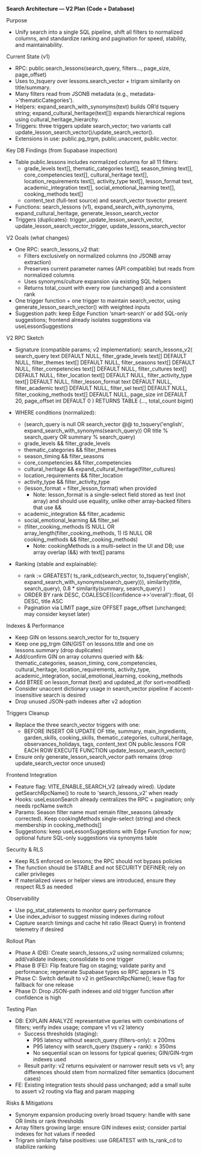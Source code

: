 **Search Architecture — V2 Plan (Code + Database)**

Purpose
- Unify search into a single SQL pipeline, shift all filters to normalized columns, and standardize ranking and pagination for speed, stability, and maintainability.

Current State (v1)
- RPC: public.search_lessons(search_query, filters..., page_size, page_offset)
- Uses to_tsquery over lessons.search_vector + trigram similarity on title/summary.
- Many filters read from JSONB metadata (e.g., metadata->'thematicCategories').
- Helpers: expand_search_with_synonyms(text) builds OR’d tsquery string; expand_cultural_heritage(text[]) expands hierarchical regions using cultural_heritage_hierarchy.
- Triggers: three triggers update search_vector; two variants call update_lesson_search_vector()/update_search_vector().
- Extensions in use: public.pg_trgm, public.unaccent, public.vector.

Key DB Findings (from Supabase inspection)
- Table public.lessons includes normalized columns for all 11 filters:
  - grade_levels text[], thematic_categories text[], season_timing text[], core_competencies text[], cultural_heritage text[], location_requirements text[], activity_type text[], lesson_format text, academic_integration text[], social_emotional_learning text[], cooking_methods text[]
  - content_text (full-text source) and search_vector tsvector present
- Functions: search_lessons (v1), expand_search_with_synonyms, expand_cultural_heritage, generate_lesson_search_vector
- Triggers (duplicates): trigger_update_lesson_search_vector, update_lesson_search_vector_trigger, update_lessons_search_vector

V2 Goals (what changes)
- One RPC: search_lessons_v2 that:
  - Filters exclusively on normalized columns (no JSONB array extraction)
  - Preserves current parameter names (API compatible) but reads from normalized columns
  - Uses synonyms/culture expansion via existing SQL helpers
  - Returns total_count with every row (unchanged) and a consistent rank
- One trigger function + one trigger to maintain search_vector, using generate_lesson_search_vector() with weighted inputs
- Suggestion path: keep Edge Function ‘smart-search’ or add SQL-only suggestions; frontend already isolates suggestions via useLessonSuggestions

V2 RPC Sketch
- Signature (compatible params; v2 implementation):
  search_lessons_v2(
    search_query text DEFAULT NULL,
    filter_grade_levels text[] DEFAULT NULL,
    filter_themes text[] DEFAULT NULL,
    filter_seasons text[] DEFAULT NULL,
    filter_competencies text[] DEFAULT NULL,
    filter_cultures text[] DEFAULT NULL,
    filter_location text[] DEFAULT NULL,
    filter_activity_type text[] DEFAULT NULL,
    filter_lesson_format text DEFAULT NULL,
    filter_academic text[] DEFAULT NULL,
    filter_sel text[] DEFAULT NULL,
    filter_cooking_methods text[] DEFAULT NULL,
    page_size int DEFAULT 20,
    page_offset int DEFAULT 0
  ) RETURNS TABLE (..., total_count bigint)

- WHERE conditions (normalized):
  - (search_query is null OR search_vector @@ to_tsquery('english', expand_search_with_synonyms(search_query)) OR title % search_query OR summary % search_query)
  - grade_levels && filter_grade_levels
  - thematic_categories && filter_themes
  - season_timing && filter_seasons
  - core_competencies && filter_competencies
  - cultural_heritage && expand_cultural_heritage(filter_cultures)
  - location_requirements && filter_location
  - activity_type && filter_activity_type
  - (lesson_format = filter_lesson_format) when provided
    - Note: lesson_format is a single-select field stored as text (not array) and should use equality, unlike other array-backed filters that use &&
  - academic_integration && filter_academic
  - social_emotional_learning && filter_sel
  - (filter_cooking_methods IS NULL OR array_length(filter_cooking_methods, 1) IS NULL OR cooking_methods && filter_cooking_methods)
    - Note: cookingMethods is a multi-select in the UI and DB; use array overlap (&&) with text[] params

- Ranking (stable and explainable):
  - rank := GREATEST(
      ts_rank_cd(search_vector, to_tsquery('english', expand_search_with_synonyms(search_query))),
      similarity(title, search_query),
      0.8 * similarity(summary, search_query)
    )
  - ORDER BY rank DESC, COALESCE((confidence->>'overall')::float, 0) DESC, title ASC
  - Pagination via LIMIT page_size OFFSET page_offset (unchanged; may consider keyset later)

Indexes & Performance
- Keep GIN on lessons.search_vector for to_tsquery
- Keep one pg_trgm GIN/GIST on lessons.title and one on lessons.summary (drop duplicates)
- Add/confirm GIN on array columns queried with &&: thematic_categories, season_timing, core_competencies, cultural_heritage, location_requirements, activity_type, academic_integration, social_emotional_learning, cooking_methods
- Add BTREE on lesson_format (text) and updated_at (for sort=modified)
- Consider unaccent dictionary usage in search_vector pipeline if accent-insensitive search is desired
- Drop unused JSON-path indexes after v2 adoption

Triggers Cleanup
- Replace the three search_vector triggers with one:
  - BEFORE INSERT OR UPDATE OF title, summary, main_ingredients, garden_skills, cooking_skills, thematic_categories, cultural_heritage, observances_holidays, tags, content_text ON public.lessons FOR EACH ROW EXECUTE FUNCTION update_lesson_search_vector()
- Ensure only generate_lesson_search_vector path remains (drop update_search_vector once unused)

Frontend Integration
- Feature flag: VITE_ENABLE_SEARCH_V2 (already wired). Update getSearchRpcName() to route to 'search_lessons_v2' when ready
- Hooks: useLessonSearch already centralizes the RPC + pagination; only needs rpcName switch
- Params: Season filter name must remain filter_seasons (already corrected). Keep cookingMethods single-select (string) and check membership in cooking_methods[]
- Suggestions: keep useLessonSuggestions with Edge Function for now; optional future SQL-only suggestions via synonyms table

Security & RLS
- Keep RLS enforced on lessons; the RPC should not bypass policies
- The function should be STABLE and not SECURITY DEFINER; rely on caller privileges
- If materialized views or helper views are introduced, ensure they respect RLS as needed

Observability
- Use pg_stat_statements to monitor query performance
- Use index_advisor to suggest missing indexes during rollout
- Capture search timings and cache hit ratio (React Query) in frontend telemetry if desired

Rollout Plan
- Phase A (DB): Create search_lessons_v2 using normalized columns; add/validate indexes; consolidate to one trigger
- Phase B (FE): Flip feature flag on staging; validate parity and performance; regenerate Supabase types so RPC appears in TS
- Phase C: Switch default to v2 in getSearchRpcName(); leave flag for fallback for one release
- Phase D: Drop JSON-path indexes and old trigger function after confidence is high

Testing Plan
- DB: EXPLAIN ANALYZE representative queries with combinations of filters; verify index usage; compare v1 vs v2 latency
  - Success thresholds (staging):
    - P95 latency without search_query (filters-only): ≤ 200ms
    - P95 latency with search_query (tsquery + rank): ≤ 350ms
    - No sequential scan on lessons for typical queries; GIN/GIN-trgm indexes used
  - Result parity: v2 returns equivalent or narrower result sets vs v1; any differences should stem from normalized filter semantics (document cases)
- FE: Existing integration tests should pass unchanged; add a small suite to assert v2 routing via flag and param mapping

Risks & Mitigations
- Synonym expansion producing overly broad tsquery: handle with sane OR limits or rank thresholds
- Array filters growing large: ensure GIN indexes exist; consider partial indexes for hot values if needed
- Trigram similarity false positives: use GREATEST with ts_rank_cd to stabilize ranking
